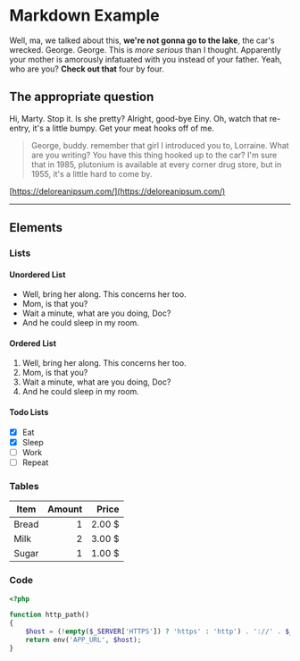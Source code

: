 # Markdown Example
Well, ma, we talked about this, **we're not gonna go to the lake**, the car's wrecked. George. George. This is *more serious* than I thought. Apparently your mother is amorously infatuated with you instead of your father. Yeah, who are you? __**Check out that**__ four by four.

## The appropriate question

Hi, Marty. Stop it. Is she pretty? Alright, good-bye Einy. Oh, watch that re-entry, it's a little bumpy. Get your meat hooks off of me.

>George, buddy. remember that girl I introduced you to, Lorraine. What are you writing? You have this thing hooked up to the car? I'm sure that in 1985, plutonium is available at every corner drug store, but in 1955, it's a little hard to come by.

[https://deloreanipsum.com/](https://deloreanipsum.com/)

___

## Elements

### Lists

#### Unordered List

- Well, bring her along. This concerns her too.
- Mom, is that you?
- Wait a minute, what are you doing, Doc?
- And he could sleep in my room.

#### Ordered List

1. Well, bring her along. This concerns her too.
2. Mom, is that you?
3. Wait a minute, what are you doing, Doc?
4. And he could sleep in my room.

#### Todo Lists

- [x] Eat
- [x] Sleep
- [ ] Work
- [ ] Repeat

### Tables

| Item  | Amount | Price  |
| ----- | -----: | -----: |
| Bread | 1      | 2.00 $ |
| Milk  | 2      | 3.00 $ |
| Sugar | 1      | 1.00 $ |

### Code 

```php
<?php

function http_path()
{
    $host = (!empty($_SERVER['HTTPS']) ? 'https' : 'http') . '://' . $_SERVER['HTTP_HOST'];
    return env('APP_URL', $host);
}

```